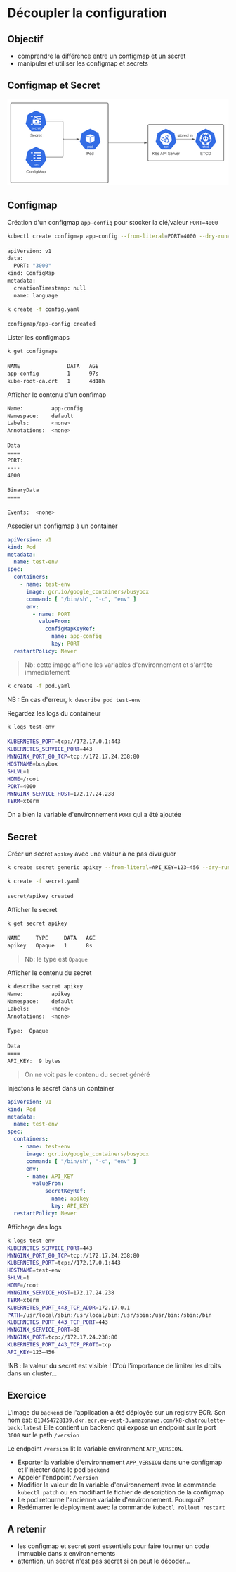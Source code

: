 # Découpler la configuration

## Objectif 

* comprendre la différence entre un configmap et un secret
* manipuler et utiliser les configmap et secrets


## Configmap et Secret

![Configmap et secret](./medias/configmap_secret.png)

## Configmap 

Création d'un configmap `app-config` pour stocker la clé/valeur `PORT=4000`  

```bash
kubectl create configmap app-config --from-literal=PORT=4000 --dry-run=client -o yaml > config.yaml

apiVersion: v1
data:
  PORT: "3000"
kind: ConfigMap
metadata:
  creationTimestamp: null
  name: language

```

```bash
k create -f config.yaml

configmap/app-config created
```

Lister les configmaps

```bash
k get configmaps

NAME               DATA   AGE
app-config         1      97s
kube-root-ca.crt   1      4d18h
```

Afficher le contenu d'un confimap

```bash
Name:         app-config
Namespace:    default
Labels:       <none>
Annotations:  <none>

Data
====
PORT:
----
4000

BinaryData
====

Events:  <none>
```


Associer un configmap à un container

```yaml
apiVersion: v1
kind: Pod
metadata:
  name: test-env
spec:
  containers:
    - name: test-env
      image: gcr.io/google_containers/busybox
      command: [ "/bin/sh", "-c", "env" ]
      env:
        - name: PORT
          valueFrom:
            configMapKeyRef:
              name: app-config
              key: PORT
  restartPolicy: Never
```

> Nb: cette image affiche les variables d'environnement et s'arrête immédiatement

```bash
k create -f pod.yaml
```

NB : En cas d'erreur, `k describe pod test-env` 


Regardez les logs du containeur

```bash
k logs test-env

KUBERNETES_PORT=tcp://172.17.0.1:443
KUBERNETES_SERVICE_PORT=443
MYNGINX_PORT_80_TCP=tcp://172.17.24.238:80
HOSTNAME=busybox
SHLVL=1
HOME=/root
PORT=4000
MYNGINX_SERVICE_HOST=172.17.24.238
TERM=xterm
```
On a bien la variable d'environnement `PORT` qui a été ajoutée 


## Secret 


Créer un secret `apikey` avec une valeur à ne pas divulguer

```bash
k create secret generic apikey --from-literal=API_KEY=123–456 --dry-run=client -o yaml > secret.yaml
```

```bash
k create -f secret.yaml

secret/apikey created
```

Afficher le secret 

```bash
k get secret apikey

NAME     TYPE     DATA   AGE
apikey   Opaque   1      8s
```

> Nb: le type est `Opaque` 

Afficher le contenu du secret

```bash
k describe secret apikey
Name:         apikey
Namespace:    default
Labels:       <none>
Annotations:  <none>

Type:  Opaque

Data
====
API_KEY:  9 bytes
```

> On ne voit pas le contenu du secret généré


Injectons le secret dans un container 

```yaml
apiVersion: v1
kind: Pod
metadata:
  name: test-env
spec:
  containers:
    - name: test-env
      image: gcr.io/google_containers/busybox
      command: [ "/bin/sh", "-c", "env" ]
      env:
      - name: API_KEY
        valueFrom:
            secretKeyRef:
              name: apikey
              key: API_KEY
  restartPolicy: Never
```

Affichage des logs

```bash
k logs test-env
KUBERNETES_SERVICE_PORT=443
MYNGINX_PORT_80_TCP=tcp://172.17.24.238:80
KUBERNETES_PORT=tcp://172.17.0.1:443
HOSTNAME=test-env
SHLVL=1
HOME=/root
MYNGINX_SERVICE_HOST=172.17.24.238
TERM=xterm
KUBERNETES_PORT_443_TCP_ADDR=172.17.0.1
PATH=/usr/local/sbin:/usr/local/bin:/usr/sbin:/usr/bin:/sbin:/bin
KUBERNETES_PORT_443_TCP_PORT=443
MYNGINX_SERVICE_PORT=80
MYNGINX_PORT=tcp://172.17.24.238:80
KUBERNETES_PORT_443_TCP_PROTO=tcp
API_KEY=123–456
```

!NB : la valeur du secret est visible ! D'où l'importance de limiter les droits dans un cluster...


## Exercice

L'image du `backend` de l'application a été déployée sur un registry ECR. Son nom est: `810454728139.dkr.ecr.eu-west-3.amazonaws.com/k8-chatroulette-back:latest`
Elle contient un backend qui expose un endpoint sur le port `3000` sur le path `/version`

Le endpoint `/version` lit la variable environment `APP_VERSION`.

* Exporter la variable d'environnement `APP_VERSION` dans une configmap et l'injecter dans le pod `backend` 
* Appeler l'endpoint `/version`
* Modifier la valeur de la variable d'environnement avec la commande `kubectl patch` ou en modifiant le fichier de description de la configmap
* Le pod retourne l'ancienne variable d'environnement. Pourquoi?
* Redémarrer le deployment avec la commande `kubectl rollout restart`


## A retenir

* les configmap et secret sont essentiels pour faire tourner un code immuable dans x environnements
* attention, un secret n'est pas secret si on peut le décoder... 
